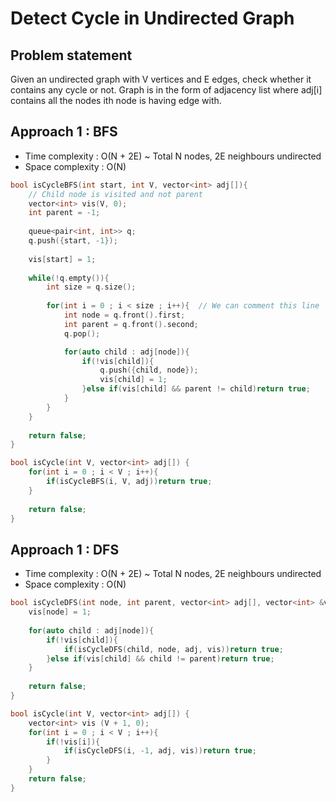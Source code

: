 # Detect Cycle in Undirected Graph

## Problem statement

Given an undirected graph with V vertices and E edges, check whether it contains any cycle or not. Graph is in the form of adjacency list where adj[i] contains all the nodes ith node is having edge with.

## Approach 1 : BFS

- Time complexity : O(N + 2E) ~ Total N nodes, 2E neighbours undirected
- Space complexity : O(N)

```cpp
bool isCycleBFS(int start, int V, vector<int> adj[]){
    // Child node is visited and not parent
    vector<int> vis(V, 0);
    int parent = -1;
    
    queue<pair<int, int>> q;
    q.push({start, -1});
    
    vis[start] = 1;
    
    while(!q.empty()){
        int size = q.size();
        
        for(int i = 0 ; i < size ; i++){  // We can comment this line
            int node = q.front().first;
            int parent = q.front().second;
            q.pop();

            for(auto child : adj[node]){
                if(!vis[child]){
                    q.push({child, node});
                    vis[child] = 1;
                }else if(vis[child] && parent != child)return true;
            }
        }  
    }
    
    return false;
}

bool isCycle(int V, vector<int> adj[]) {
    for(int i = 0 ; i < V ; i++){
        if(isCycleBFS(i, V, adj))return true;
    }
    
    return false;
}
```

## Approach 1 : DFS

- Time complexity : O(N + 2E) ~ Total N nodes, 2E neighbours undirected
- Space complexity : O(N)

```cpp
bool isCycleDFS(int node, int parent, vector<int> adj[], vector<int> &vis){
    vis[node] = 1;
    
    for(auto child : adj[node]){
        if(!vis[child]){
            if(isCycleDFS(child, node, adj, vis))return true;
        }else if(vis[child] && child != parent)return true;
    }
    
    return false;
}

bool isCycle(int V, vector<int> adj[]) {
    vector<int> vis (V + 1, 0);
    for(int i = 0 ; i < V ; i++){
        if(!vis[i]){
            if(isCycleDFS(i, -1, adj, vis))return true;
        }
    }
    return false;
}
```